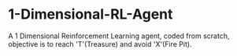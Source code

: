 # 1-Dimensional-RL-Agent
A  1 Dimensional Reinforcement Learning agent, coded from scratch, objective is to reach 'T'(Treasure) and avoid 'X'(Fire Pit).
